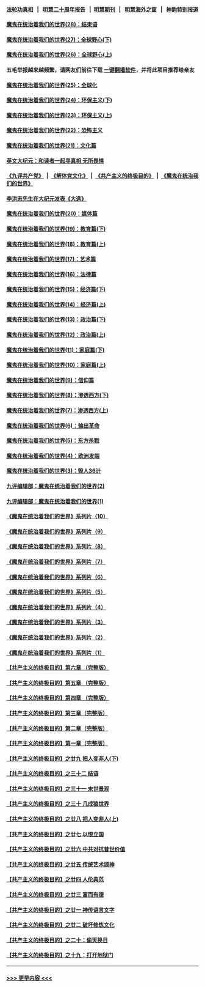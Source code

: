 #### [法轮功真相](https://github.com/gfw-breaker/truth/blob/master/README.md?t=0) &nbsp;&nbsp;|&nbsp;&nbsp; [明慧二十周年报告](https://github.com/gfw-breaker/mh-reports/blob/master/README.md?t=0) &nbsp;&nbsp;|&nbsp;&nbsp;[明慧期刊](https://github.com/gfw-breaker/mh-qikan) &nbsp;&nbsp;|&nbsp;&nbsp; [明慧海外之窗](https://github.com/gfw-breaker/mh-news/blob/master/README.md?t=0) &nbsp;&nbsp;|&nbsp;&nbsp; [神韵特别报道](https://github.com/gfw-breaker/mh-news/blob/master/shenyun.md?t=0)
#### [魔鬼在统治着我们的世界(28)：结束语](../pages/nsc422/n10936246.md?t=07160601) 
#### [魔鬼在统治着我们的世界(27)：全球野心(下)](../pages/nsc422/n10928319.md?t=07160601) 
#### [魔鬼在统治着我们的世界(26)：全球野心(上)](../pages/nsc422/n10900318.md?t=07160601) 
#### 五毛举报越来越频繁，请网友们前往下载 [一键翻墙软件](https://github.com/gfw-breaker/ssr-accounts)，并将此项目推荐给亲友
#### [魔鬼在统治着我们的世界(25)：全球化](../pages/nsc422/n10788205.md?t=07160601) 
#### [魔鬼在统治着我们的世界(24)：环保主义(下)](../pages/nsc422/n10695307.md?t=07160601) 
#### [魔鬼在统治着我们的世界(23)：环保主义(上)](../pages/nsc422/n10688613.md?t=07160601) 
#### [魔鬼在统治着我们的世界(22)：恐怖主义](../pages/nsc422/n10614727.md?t=07160601) 
#### [魔鬼在统治着我们的世界(21)：文化篇](../pages/nsc422/n10597706.md?t=07160601) 
#### [英文大纪元：和读者一起寻真相 无所畏惧](../pages/nsc422/n12542027.md?t=07160601) 
#### [《九评共产党》](https://github.com/begood0513/9ping.md/blob/master/README.md) &nbsp;|&nbsp; [《解体党文化》](../../../../jtdwh.md/blob/master/README.md)  &nbsp;|&nbsp; [《共产主义的终极目的》](../../../../gczydzjmd.md/blob/master/README.md) &nbsp;|&nbsp; [《魔鬼在统治我们的世界》](../../../../mgztzwmdsj.md/blob/master/README.md) 
#### [李洪志先生在大纪元发表《大选》](../pages/nsc422/n12534746.md?t=07160601) 
#### [魔鬼在统治着我们的世界(20)：媒体篇](../pages/nsc422/n10586579.md?t=07160601) 
#### [魔鬼在统治着我们的世界(19)：教育篇(下)](../pages/nsc422/n10564808.md?t=07160601) 
#### [魔鬼在统治着我们的世界(18)：教育篇(上)](../pages/nsc422/n10526970.md?t=07160601) 
#### [魔鬼在统治着我们的世界(17)：艺术篇](../pages/nsc422/n10499093.md?t=07160601) 
#### [魔鬼在统治着我们的世界(16)：法律篇](../pages/nsc422/n10485969.md?t=07160601) 
#### [魔鬼在统治着我们的世界(15)：经济篇(下)](../pages/nsc422/n10469975.md?t=07160601) 
#### [魔鬼在统治着我们的世界(14)：经济篇(上)](../pages/nsc422/n10457370.md?t=07160601) 
#### [魔鬼在统治着我们的世界(13)：政治篇(下)](../pages/nsc422/n10448270.md?t=07160601) 
#### [魔鬼在统治着我们的世界(12)：政治篇(上)](../pages/nsc422/n10444576.md?t=07160601) 
#### [魔鬼在统治着我们的世界(11)：家庭篇(下)](../pages/nsc422/n10440961.md?t=07160601) 
#### [魔鬼在统治着我们的世界(10)：家庭篇(上)](../pages/nsc422/n10435448.md?t=07160601) 
#### [魔鬼在统治着我们的世界(9)：信仰篇](../pages/nsc422/n10432159.md?t=07160601) 
#### [魔鬼在统治着我们的世界(8)：渗透西方(下)](../pages/nsc422/n10429603.md?t=07160601) 
#### [魔鬼在统治着我们的世界(7)：渗透西方(上)](../pages/nsc422/n10426013.md?t=07160601) 
#### [魔鬼在统治着我们的世界(6)：输出革命](../pages/nsc422/n10421536.md?t=07160601) 
#### [魔鬼在统治着我们的世界(5)：东方杀戮](../pages/nsc422/n10417707.md?t=07160601) 
#### [魔鬼在统治着我们的世界(4)：欧洲发端](../pages/nsc422/n10414890.md?t=07160601) 
#### [魔鬼在统治着我们的世界(3)：毁人36计](../pages/nsc422/n10411583.md?t=07160601) 
#### [九评编辑部：魔鬼在统治着我们的世界(2)](../pages/nsc422/n10410036.md?t=07160601) 
#### [九评编辑部：魔鬼在统治着我们的世界(1)](../pages/nsc422/n10406825.md?t=07160601) 
#### [《魔鬼在统治着我们的世界》系列片（10）](../pages/nsc422/n12292670.md?t=07160601) 
#### [《魔鬼在统治着我们的世界》系列片（9）](../pages/nsc422/n12290859.md?t=07160601) 
#### [《魔鬼在统治着我们的世界》系列片（8）](../pages/nsc422/n12287445.md?t=07160601) 
#### [《魔鬼在统治着我们的世界》系列片（7）](../pages/nsc422/n12283425.md?t=07160601) 
#### [《魔鬼在统治着我们的世界》系列片（6）](../pages/nsc422/n12282314.md?t=07160601) 
#### [《魔鬼在统治着我们的世界》系列片（5）](../pages/nsc422/n12281419.md?t=07160601) 
#### [《魔鬼在统治着我们的世界》系列片（4）](../pages/nsc422/n12274024.md?t=07160601) 
#### [《魔鬼在统治着我们的世界》系列片（3）](../pages/nsc422/n12271322.md?t=07160601) 
#### [《魔鬼在统治着我们的世界》系列片（2）](../pages/nsc422/n12269049.md?t=07160601) 
#### [《魔鬼在统治着我们的世界》系列片（1）](../pages/nsc422/n12267575.md?t=07160601) 
#### [【共产主义的终极目的】第六章 （完整版）](../pages/nsc422/n11428913.md?t=07160601) 
#### [【共产主义的终极目的】第五章 （完整版）](../pages/nsc422/n11428912.md?t=07160601) 
#### [【共产主义的终极目的】第四章 （完整版）](../pages/nsc422/n11428907.md?t=07160601) 
#### [【共产主义的终极目的】第三章（完整版）](../pages/nsc422/n11428848.md?t=07160601) 
#### [【共产主义的终极目的】第二章（完整版）](../pages/nsc422/n11428831.md?t=07160601) 
#### [【共产主义的终极目的】第一章（完整版）](../pages/nsc422/n11417651.md?t=07160601) 
#### [【共产主义的终极目的】之廿九 把人变非人(下)](../pages/nsc422/n11344140.md?t=07160601) 
#### [【共产主义的终极目的】之三十二 结语](../pages/nsc422/n11360535.md?t=07160601) 
#### [【共产主义的终极目的】之三十一 末世景观](../pages/nsc422/n11351129.md?t=07160601) 
#### [【共产主义的终极目的】之三十 几成狼世界](../pages/nsc422/n11348280.md?t=07160601) 
#### [【共产主义的终极目的】之廿八 把人变非人(上)](../pages/nsc422/n11340492.md?t=07160601) 
#### [【共产主义的终极目的】之廿七 以恨立国](../pages/nsc422/n11336944.md?t=07160601) 
#### [【共产主义的终极目的】之廿六 中共对抗普世价值](../pages/nsc422/n11324785.md?t=07160601) 
#### [【共产主义的终极目的】之廿五 传统艺术颂神](../pages/nsc422/n11296396.md?t=07160601) 
#### [【共产主义的终极目的】之廿四 人伦典范](../pages/nsc422/n11296397.md?t=07160601) 
#### [【共产主义的终极目的】之廿三 富而有德](../pages/nsc422/n11283598.md?t=07160601) 
#### [【共产主义的终极目的】之廿一 神传语言文字](../pages/nsc422/n11263265.md?t=07160601) 
#### [【共产主义的终极目的】之廿二 破坏修炼文化](../pages/nsc422/n11245728.md?t=07160601) 
#### [【共产主义的终极目的】之二十：偷天换日](../pages/nsc422/n11238846.md?t=07160601) 
#### [【共产主义的终极目的】之十九：打开地狱门](../pages/nsc422/n11206376.md?t=07160601) 

----
#### [ >>> 更早内容 <<< ](../indexes/nsc422-earlier.md)
